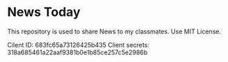 # News Today

This repository is used to share News to my classmates. Use MIT License.

Cilent ID:      683fc65a73126425b435
Client secrets: 318a685461a22aaf9381b0e1b85ce257c5e2986b
